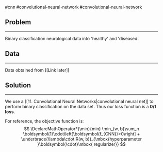 #cnn #convolutional-neural-network #convolutional-neural-network 

## Problem
---
Binary classification neurological data into 'healthy' and 'diseased'.


## Data
---
Data obtained from [[Link later]]


## Solution
---
We use a [[11. Convolutional Neural Networks|convolutional neural net]] to perform binary classification on the data set. Thus our loss function is a **0/1 loss**.

For reference, the objective function is:
$$
\DeclareMathOperator*{\min}{min}
\min_{w, b}\sum_n \boldsymbol{1}\cdot\left[\boldsymbol{f_{CNN}}>0\right] + \underbrace{\lambda\cdot R(w, b)}_{\mbox{hyperparameter }\boldsymbol{\cdot}\mbox{ regularizer}}
$$

